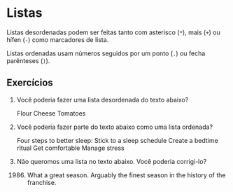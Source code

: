 
# Listas

Listas desordenadas podem ser feitas tanto com asterisco (`*`), mais (`+`) ou hífen (`-`) como marcadores de lista.

Listas ordenadas usam números seguidos por um ponto (`.`) ou fecha parênteses (`)`).

## Exercícios

1. Você poderia fazer uma lista desordenada do texto abaixo?

    Flour
    Cheese
    Tomatoes

2. Você poderia fazer parte do texto abaixo como uma lista ordenada?

    Four steps to better sleep:
    Stick to a sleep schedule
    Create a bedtime ritual
    Get comfortable
    Manage stress

3. Não queromos uma lista no texto abaixo. Você poderia corrigi-lo?

    1986. What a great season. Arguably the finest season in the history of the franchise.


